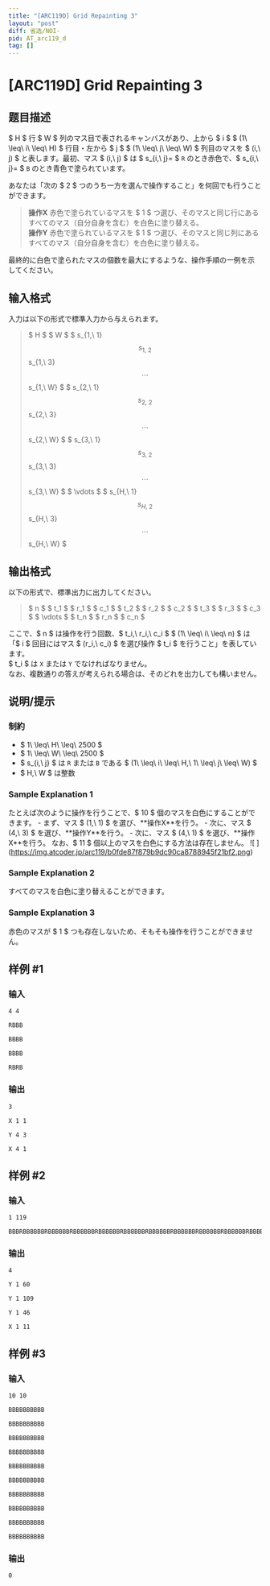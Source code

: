 ```yaml
---
title: "[ARC119D] Grid Repainting 3"
layout: "post"
diff: 省选/NOI-
pid: AT_arc119_d
tag: []
---
```


# [ARC119D] Grid Repainting 3

## 题目描述

[problemUrl]: https://atcoder.jp/contests/arc119/tasks/arc119_d

$ H $ 行 $ W $ 列のマス目で表されるキャンバスがあり、上から $ i $ $ (1\ \leq\ i\ \leq\ H) $ 行目・左から $ j $ $ (1\ \leq\ j\ \leq\ W) $ 列目のマスを $ (i,\ j) $ と表します。最初、マス $ (i,\ j) $ は $ s_{i,\ j}= $ `R` のとき赤色で、$ s_{i,\ j}= $ `B` のとき青色で塗られています。

あなたは「次の $ 2 $ つのうち一方を選んで操作すること」を何回でも行うことができます。

> **操作X** 赤色で塗られているマスを $ 1 $ つ選び、そのマスと同じ行にあるすべてのマス（自分自身を含む）を白色に塗り替える。  
> **操作Y** 赤色で塗られているマスを $ 1 $ つ選び、そのマスと同じ列にあるすべてのマス（自分自身を含む）を白色に塗り替える。

最終的に白色で塗られたマスの個数を最大にするような、操作手順の一例を示してください。

## 输入格式

入力は以下の形式で標準入力から与えられます。

> $ H $ $ W $ $ s_{1,\ 1} $$ s_{1,\ 2} $$ s_{1,\ 3} $$ \cdots $$ s_{1,\ W} $ $ s_{2,\ 1} $$ s_{2,\ 2} $$ s_{2,\ 3} $$ \cdots $$ s_{2,\ W} $ $ s_{3,\ 1} $$ s_{3,\ 2} $$ s_{3,\ 3} $$ \cdots $$ s_{3,\ W} $ $ \vdots $ $ s_{H,\ 1} $$ s_{H,\ 2} $$ s_{H,\ 3} $$ \cdots $$ s_{H,\ W} $

## 输出格式

以下の形式で、標準出力に出力してください。

> $ n $ $ t_1 $ $ r_1 $ $ c_1 $ $ t_2 $ $ r_2 $ $ c_2 $ $ t_3 $ $ r_3 $ $ c_3 $ $ \vdots $ $ t_n $ $ r_n $ $ c_n $

ここで、$ n $ は操作を行う回数、$ t_i,\ r_i,\ c_i $ $ (1\ \leq\ i\ \leq\ n) $ は「$ i $ 回目にはマス $ (r_i,\ c_i) $ を選び操作 $ t_i $ を行うこと」を表しています。  
 $ t_i $ は `X` または `Y` でなければなりません。  
 なお、複数通りの答えが考えられる場合は、そのどれを出力しても構いません。

## 说明/提示

### 制約

- $ 1\ \leq\ H\ \leq\ 2500 $
- $ 1\ \leq\ W\ \leq\ 2500 $
- $ s_{i,\ j} $ は `R` または `B` である $ (1\ \leq\ i\ \leq\ H,\ 1\ \leq\ j\ \leq\ W) $
- $ H,\ W $ は整数

### Sample Explanation 1

たとえば次のように操作を行うことで、$ 10 $ 個のマスを白色にすることができます。 - まず、マス $ (1,\ 1) $ を選び、\*\*操作X\*\*を行う。 - 次に、マス $ (4,\ 3) $ を選び、\*\*操作Y\*\*を行う。 - 次に、マス $ (4,\ 1) $ を選び、\*\*操作X\*\*を行う。 なお、$ 11 $ 個以上のマスを白色にする方法は存在しません。 !\[ \](https://img.atcoder.jp/arc119/b0fde87f879b9dc90ca8788945f21bf2.png)

### Sample Explanation 2

すべてのマスを白色に塗り替えることができます。

### Sample Explanation 3

赤色のマスが $ 1 $ つも存在しないため、そもそも操作を行うことができません。

## 样例 #1

### 输入

```
4 4
RBBB
BBBB
BBBB
RBRB
```

### 输出

```
3
X 1 1
Y 4 3
X 4 1
```

## 样例 #2

### 输入

```
1 119
BBBRBBBBBBRBBBBBBRBBBBBBRBBBBBBRBBBBBBRBBBBBBRBBBBBBRBBBBBBRBBBBBBRBBBBBBRBBBBBBRBBBBBBRBBBBBBRBBBBBBRBBBBBBRBBBBBBRBBB
```

### 输出

```
4
Y 1 60
Y 1 109
Y 1 46
X 1 11
```

## 样例 #3

### 输入

```
10 10
BBBBBBBBBB
BBBBBBBBBB
BBBBBBBBBB
BBBBBBBBBB
BBBBBBBBBB
BBBBBBBBBB
BBBBBBBBBB
BBBBBBBBBB
BBBBBBBBBB
BBBBBBBBBB
```

### 输出

```
0
```

